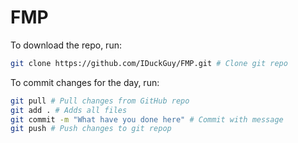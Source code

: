 # FMP

To download the repo, run:
```sh
git clone https://github.com/IDuckGuy/FMP.git # Clone git repo
```

To commit changes for the day, run:
```sh
git pull # Pull changes from GitHub repo
git add . # Adds all files
git commit -m "What have you done here" # Commit with message
git push # Push changes to git repop
 ```
